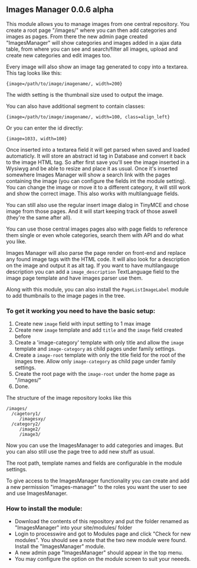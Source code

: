 ## Images Manager 0.0.6 alpha

This module allows you to manage images from one central repository. You create a root page "/images/" where you can then add categories and images as pages. From there the new admin page created "ImagesManager" will show categories and images added in a ajax data table, from where you can see and search/filter all images, upload and create new categories and edit images too.

Every image will also show an image tag generated to copy into a textarea. This tag looks like this:

`{image=/path/to/image/imagename/, width=200}`

The width setting is the thumbnail size used to output the image.

You can also have additional segment to contain classes:

`{image=/path/to/image/imagename/, width=100, class=align_left}`

Or you can enter the id directly:

`{image=1033, width=100}`

Once inserted into a textarea field it will get parsed when saved and loaded automaticly. It will store an abstract id tag in Database and convert it back to the image HTML tag. So after first save you'll see the image inserted in a Wysiwyg and be able to resize and place it as usual. Once it's inserted somewhere Images Manager will show a search link with the pages containing the image (you can configure the fields int the module setting). You can change the image or move it to a different category, it will still work and show the correct image. This also works with multilanguage fields.

You can still also use the regular insert image dialog in TinyMCE and chose image from those pages. And it will start keeping track of those aswell (they're the same after all).

You can use those central images pages also with page fields to reference them single or even whole categories, search them with API and do what you like.

Images Manager will also parse the page render on front-end and replace any found image tags with the HTML code. It will also look for a description on the image and output it as alt tag. If you want to have multilangauge description you can add a `image_description` TextLanguage field to the image page template and have images parser use them.

Along with this module, you can also install the `PageListImageLabel` module to add thumbnails to the image pages in the tree.

### To get it working you need to have the basic setup:

1. Create new `image` field with input setting to 1 max image
2. Create new `image` template and add `title` and the `image` field created before
3. Create a 'image-category' template with only title and allow the `image` template and `image-category` as child pages under family settings.
4. Create a `image-root` template with only the title field for the root of the images tree. Allow only `image-category` as child page under family settings.
5. Create the root page with the `image-root` under the home page as "/images/"
6. Done.

The structure of the image repository looks like this

```
/images/
  /cagetory1/
     /imagesxy/
  /category2/
     /image2/
     /image3/
```

Now you can use the ImagesManager to add categories and images. But you can also still use the page tree to add new stuff as usual.

The root path, template names and fields are configurable in the module settings.

To give access to the ImagesManager functionality you can create and add a new permission "images-manager" to the roles you want the user to see and use ImagesManager.

### How to install the module:

- Download the contents of this repository and put the folder renamed as "ImagesManager" into your site/modules/ folder
- Login to processwire and got to Modules page and click "Check for new modules". You should see a note that the two new module were found. Install the "ImagesManager" module.
- A new admin page "ImagesManager" should appear in the top menu.
- You may configure the option on the module screen to suit your neeeds.



